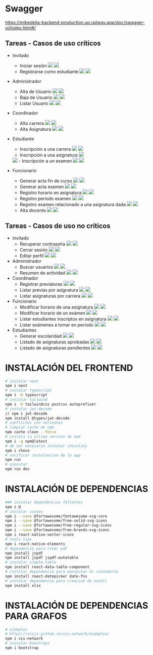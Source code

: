 # Swagger
https://mibedelia-backend-production.up.railway.app/doc/swagger-ui/index.html#/

## Tareas - Casos de uso críticos 
- Invitado
  - Iniciar sesión <img src="https://img.shields.io/badge/Front-Hecho-success"> <img src="https://img.shields.io/badge/Backend-Hecho-success">
  - Registrarse como estudiante <img src="https://img.shields.io/badge/Front-Hecho-success"> <img src="https://img.shields.io/badge/Backend-Hecho-success">
- Administrador
  - Alta de Usuario <img src="https://img.shields.io/badge/Front-Hecho-success"> <img src="https://img.shields.io/badge/Backend-Hecho-success">
  - Baja de Usuario <img src="https://img.shields.io/badge/Front-Hecho-success"> <img src="https://img.shields.io/badge/Backend-Hecho-success">
  - Listar Usuario <img src="https://img.shields.io/badge/Front-Hecho-success"> <img src="https://img.shields.io/badge/Backend-Hecho-success">
- Coordinador	
  - Alta carrera	<img src="https://img.shields.io/badge/Front-Hecho-successs"> <img src="https://img.shields.io/badge/Backend-Hecho-success">
  - Alta Asignatura	<img src="https://img.shields.io/badge/Front-Hecho-successs"> <img src="https://img.shields.io/badge/Backend-Hecho-success">
- Estudiante	
  - Inscripción a una carrera	<img src="https://img.shields.io/badge/Front-Hecho-successs"> <img src="https://img.shields.io/badge/Backend-Hecho-success">
  - Inscripción a una asignatura <img src="https://img.shields.io/badge/Front-Hecho-success">	
  <img src="https://img.shields.io/badge/BackEnd-Hecho-success">
  - Inscripción a un examen <img src="https://img.shields.io/badge/Front-Hecho-success">	
  <img src="https://img.shields.io/badge/BackEnd-Hecho-success">
  
- Funcionario	
  - Generar acta fin de curso	<img src="https://img.shields.io/badge/Front-Hecho-success"> <img src="https://img.shields.io/badge/BackEnd-Hecho-success">
  - Generar acta examen	<img src="https://img.shields.io/badge/Front-Hecho-success"> <img src="https://img.shields.io/badge/BackEnd-Hecho-success">
  - Registro horario en asignatura	<img src="https://img.shields.io/badge/Front-Hecho-success">	<img src="https://img.shields.io/badge/Backend-Hecho-success">
  - Registro periodo examen <img src="https://img.shields.io/badge/Front-Hecho-successs">	<img src="https://img.shields.io/badge/Backend-Hecho-success">
  - Registro examen relacionado a una asignatura dada	<img src="https://img.shields.io/badge/Front-Hecho-success"> <img src="https://img.shields.io/badge/Backend-Hecho-success">
  - Alta docente	<img src="https://img.shields.io/badge/Front-Hecho-successs"> <img src="https://img.shields.io/badge/Backend-Hecho-success">

## Tareas - Casos de uso no críticos 
- Invitado
  - Recuperar contraseña <img src="https://img.shields.io/badge/Front-Falta-red"> <img src="https://img.shields.io/badge/Backend-Hecho-success">
  - Cerrar sesión <img src="https://img.shields.io/badge/Front-Hecho-success"> <img src="https://img.shields.io/badge/Backend-Hecho-success">
  - Editar perfil <img src="https://img.shields.io/badge/Front-Falta-red"> <img src="https://img.shields.io/badge/Backend-Hecho-success">
- Administrador
  - Buscar usuarios <img src="https://img.shields.io/badge/Front-Falta-red"> <img src="https://img.shields.io/badge/Backend-Hecho-success">
  - Resumen de actividad <img src="https://img.shields.io/badge/Front-Falta-red"> <img src="https://img.shields.io/badge/Backend-Hecho-success">
- Coordinador
  - Registrar previaturas <img src="https://img.shields.io/badge/Front-Falta-red"> <img src="https://img.shields.io/badge/Backend-Hecho-success">
  - Listar previas por asignatura <img src="https://img.shields.io/badge/Front-Falta-red"> <img src="https://img.shields.io/badge/Backend-Hecho-success">
  - Listar asignaturas por carrera <img src="https://img.shields.io/badge/Front-Hecho-success"> <img src="https://img.shields.io/badge/Backend-Hecho-success">
- Funcionario
  - Modificar horario de una asignatura <img src="https://img.shields.io/badge/Front-Falta-red"> <img src="https://img.shields.io/badge/Backend-Hecho-success">
  - Modificar horario de un exámen <img src="https://img.shields.io/badge/Front-Falta-red"> <img src="https://img.shields.io/badge/Backend-Hecho-success">
  - Listar estudiantes inscriptos en asignatura <img src="https://img.shields.io/badge/Front-Falta-red"> <img src="https://img.shields.io/badge/Backend-Hecho-success">
  - Listar exámenes a tomar en período <img src="https://img.shields.io/badge/Front-Falta-red"> <img src="https://img.shields.io/badge/Backend-Hecho-success">
- Estudiantes
  - Generar escolaridad <img src="https://img.shields.io/badge/Front-Falta-red"> <img src="https://img.shields.io/badge/Backend-Falta-red">
  - Listado de asignaturas aprobadas <img src="https://img.shields.io/badge/Front-InProgress-yellow"> <img src="https://img.shields.io/badge/Backend-Hecho-success">
  - Listado de asignaturas pendientes <img src="https://img.shields.io/badge/Front-Hecho-success"> <img src="https://img.shields.io/badge/Backend-Hecho-success">

# INSTALACIÓN DEL FRONTEND
```bash
# instalar next
npm i next
# instalar typescript
npm i -D typescript
# instalar tailwind
npm i -D tailwindcss postcss autoprefixer
# instalar jwt-decode
// npm i jwt-decode
npm install @types/jwt-decode
# conflictos con versiones
# limpiar cache de npm
npm cache clean --force
# instala la ultima version de npm
npm i -g npm@latest
# de ser necesario instalar chocolaty
npm i choco
# verificar instalancian de la app
npm run
# ejecutar
npm run dev
```

# INSTALACIÓN DE DEPENDENCIAS
```bash
### instalar dependencias faltantes
npm i @
# instalar iconos
npm i --save @fortawesome/fontawesome-svg-core
npm i --save @fortawesome/free-solid-svg-icons
npm i --save @fortawesome/free-regular-svg-icons
npm i --save @fortawesome/free-brands-svg-icons
npm i react-native-vector-icons
# tools tips
npm i react-native-elements
# dependencia para crear pdf
npm install jspdf
npm install jspdf jspdf-autotable
# instalar simple-table
npm install react-data-table-component
# instalar dependencia para manipular el calendario
npm install react-datepicker date-fns
# instalar dependencia para creacion de excell
npm install xlsx
```

# INSTALACIÓN DE DEPENDENCIAS PARA GRAFOS
```bash
# ejemplos
# https://visjs.github.io/vis-network/examples/
npm i vis-network
# instalar boostraps
npm i bootstrap
```
